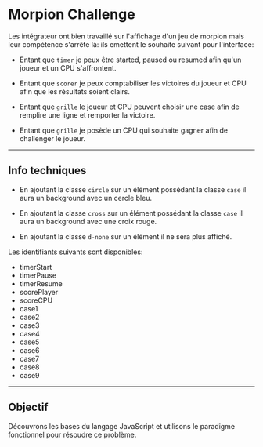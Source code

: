# Morpion Challenge

Les intégrateur ont bien travaillé sur l'affichage d'un jeu de morpion mais leur compétence s'arrête là: ils emettent le souhaite suivant pour l'interface:

* Entant que `timer` je peux être started, paused ou resumed afin qu'un joueur et un CPU s'affrontent.

* Entant que `scorer` je peux comptabiliser les victoires du joueur et CPU afin que les résultats soient clairs.

* Entant que `grille` le joueur et CPU peuvent choisir une case afin de remplire une ligne et remporter la victoire.

* Entant que `grille` je posède un CPU qui souhaite gagner afin de challenger le joueur.

---

## Info techniques

* En ajoutant la classe `circle` sur un élément possédant la classe `case` il aura un background avec un cercle bleu.

* En ajoutant la classe `cross` sur un élément possédant la classe `case` il aura un background avec une croix rouge.

* En ajoutant la classe `d-none` sur un élément il ne sera plus affiché.

Les identifiants suivants sont disponibles:

* timerStart
* timerPause
* timerResume
* scorePlayer
* scoreCPU
* case1
* case2
* case3
* case4
* case5
* case6
* case7
* case8
* case9

___

## Objectif

Découvrons les bases du langage JavaScript et utilisons le paradigme fonctionnel pour résoudre ce problème.